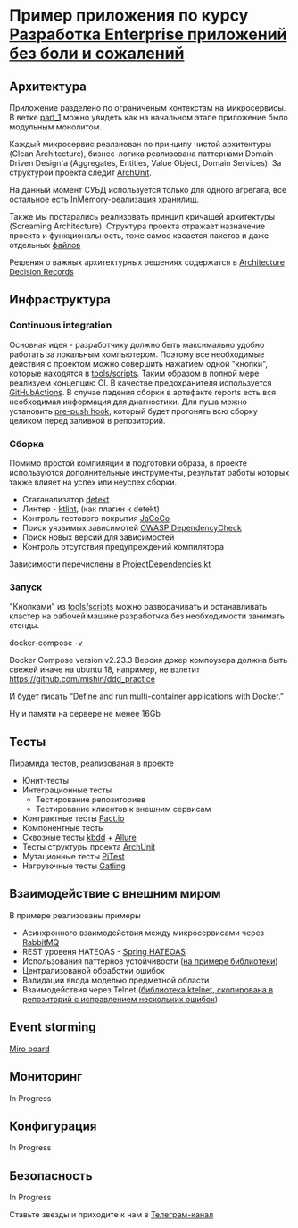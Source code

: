 # Пример приложения по курсу [Разработка Enterprise приложений без боли и сожалений](https://howto.stringconcat.ru)
## Архитектура
Приложение разделено по ограниченым контекстам на микросервисы. 
В ветке [part_1](https://github.com/stringconcat/ddd_practice/tree/part_1) можно увидеть как на начальном этапе приложение было модульным монолитом.

Каждый микросервис реалзиован по принципу чистой архитектуры (Clean Architecture), 
бизнес-логика реализована паттернами Domain-Driven Design'а (Aggregates, Entities, Value Object, Domain Services).
За структурой проекта следит [ArchUnit](https://www.archunit.org/).

На данный момент СУБД используется только для одного агрегата, 
все остальное есть InMemory-реализация хранилищ.

Также мы постарались реализовать принцип кричащей архитектуры (Screaming Architecture). 
Структура проекта отражает назначение проекта и функциональность, 
тоже самое касается пакетов и даже отдельных [файлов](shop/usecase/src/main/kotlin/com/stringconcat/ddd/shop/usecase/cart)

Решения о важных архитектурных решениях содержатся в [Architecture Decision Records](/tools/adr)

## Инфраструктура
### Continuous integration
Основная идея - разработчику должно быть максимально удобно 
работать за локальным компьютером. Поэтому все необходимые действия с проектом
можно совершить нажатием одной "кнопки", которые находятся в [tools/scripts](tools/scripts). 
Таким образом в полной мере реализуем концепцию CI.
В качестве предохранителя используется [GitHubActions](https://github.com/stringconcat/ddd_practice/actions).
В случае падения сборки в артефакте reports есть вся необходимая информация для диагностики.
Для пуша можно установить [pre-push hook](tools/scripts/installHook.sh),
который будет прогонять всю сборку целиком перед заливкой в репозиторий.

### Сборка
Помимо простой компиляции и подготовки образа,
в проекте используются дополнительные инструменты, результат работы которых также влияет на успех или неуспех сборки.

* Статанализатор [detekt](https://detekt.dev/)
* Линтер - [ktlint](https://ktlint.github.io/), (как плагин к detekt)
* Контроль тестового покрытия [JaCoCo](https://github.com/jacoco/jacoco)
* Поиск уязвимых зависимотей [OWASP DependencyCheck](https://jeremylong.github.io/DependencyCheck/)
* Поиск новых версий для зависимостей []()
* Контроль отсутствия предупреждений компилятора

Зависимости перечислены в [ProjectDependencies.kt](buildSrc/src/main/kotlin/ProjectDependencies.kt)

### Запуск
"Кнопками" из [tools/scripts](tools/scripts) можно разворачивать и 
останавливать кластер на рабочей машине разработчка 
без необходимости занимать стенды. 

docker-compose -v

Docker Compose version v2.23.3
Версия докер компоузера должна быть свежей иначе на ubuntu 18, например, не взлетит
https://github.com/mishin/ddd_practice

И будет писать “Define and run multi-container applications with Docker.”

Ну и памяти на сервере не менее 16Gb

## Тесты
Пирамида тестов, реализованая в проекте
* Юнит-тесты
* Интеграционные тесты
  * Тестирование репозиториев
  * Тестирование клиентов к внешним сервисам
* Контрактные тесты [Pact.io](https://pact.io)
* Компонентные тесты
* Сквозные тесты [kbdd](https://github.com/ru-fix/kbdd/) + [Allure](https://docs.qameta.io/allure/)
* Тесты структуры проекта [ArchUnit](https://www.archunit.org/)
* Мутационные тесты [PiTest](https://pitest.org/)
* Нагрузочные тесты [Gatling](https://gatling.io/)

## Взаимодействие с внешним миром
В примере реализованы примеры
* Асинхронного взаимодействия между микросервисами через [RabbitMQ](https://rabbitmq.com)
* REST уровеня HATEOAS - [Spring HATEOAS](https://spring.io/projects/spring-hateoas)
* Использования паттернов устойчивости ([на примере библиотеки](https://resilience4j.readme.io/))
* Централизованой обработки ошибок
* Валидации ввода моделью предметной области
* Взаимодействия через Telnet ([библиотека ktelnet, скопирована в репозиторий с исправлением нескольких ошибок](https://github.com/teverett/ktelnet))

## Event storming
[Miro board](https://miro.com/app/board/o9J_lR8tnlI=/)

## Мониторинг
In Progress

## Конфигурация
In Progress

## Безопасность
In Progress

Ставьте звезды и приходите к нам в [Телеграм-канал](https://t.me/stringconcat)
